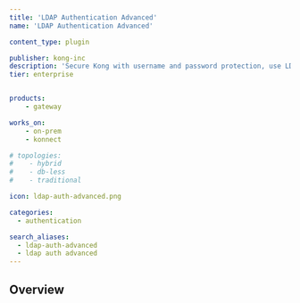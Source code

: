 ```yaml
---
title: 'LDAP Authentication Advanced'
name: 'LDAP Authentication Advanced'

content_type: plugin

publisher: kong-inc
description: 'Secure Kong with username and password protection, use LDAP search and service directory mapping'
tier: enterprise


products:
    - gateway

works_on:
    - on-prem
    - konnect

# topologies:
#    - hybrid
#    - db-less
#    - traditional

icon: ldap-auth-advanced.png

categories:
  - authentication

search_aliases:
  - ldap-auth-advanced
  - ldap auth advanced
---
```


## Overview
